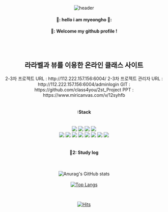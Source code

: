 <div align="center">
 
![header](https://capsule-render.vercel.app/api?type=Waving&color=000000&height=150&section=header&text=iammyeongho&fontColor=ffffff&fontSize=70&animation=fadeIn&fontAlignY=55)

####  👋: hello i am myeongho 👋:
####  👋: Welcome my github profile !
<br/>
<br/>


<h2>라라벨과 뷰를 이용한 온라인 클래스 사이트</h2>
2-3차 프로젝트 URL : http://112.222.157.156:6004/
2-3차 프로젝트 관리자 URL : http://112.222.157.156:6004/adminlogin
GIT : https://github.com/class4you/2st_Project
PPT : https://www.miricanvas.com/v/12syhfb

 <br/>
 <br/>
 
####  :Stack

 <br/>
 
<img src="https://img.shields.io/badge/JAVA-007396?style=for-the-badge&logo=Java&logoColor=white">
<img src="https://img.shields.io/badge/JavaScript-F7DF1E?style=for-the-badge&logo=JavaScript&logoColor=white">
<img src="https://img.shields.io/badge/HTML5-E34F26?style=for-the-badge&logo=HTML5&logoColor=white">
<img src="https://img.shields.io/badge/CSS3-1572B6?style=for-the-badge&logo=CSS3&logoColor=white"> <br>
<img src="https://img.shields.io/badge/MySQL-4479A1?style=for-the-badge&logo=MySQL&logoColor=white">
<img src="https://img.shields.io/badge/PHP-4479A1?style=for-the-badge&logo=PHP&logoColor=#777BB4">
<img src="https://img.shields.io/badge/Python-3776AB?style=for-the-badge&logo=Python&logoColor=white">
<img src="https://img.shields.io/badge/vuedotjs-3776AB?style=for-the-badge&logo=vuedotjs&logoColor=#4FC08D">
<img src="https://img.shields.io/badge/Laravel-3776AB?style=for-the-badge&logo=Laravel&logoColor=#FF2D20">
<img src="https://img.shields.io/badge/github-181717?style=for-the-badge&logo=github&logoColor=white">
<img src="https://img.shields.io/badge/VSCode-007ACC?style=for-the-badge&logo=VisualStudioCode&logoColor=white">
<img src="https://img.shields.io/badge/mariadb-007ACC?style=for-the-badge&logo=mariadb&logoColor=#003545">

   <br/>
   <br/>
   
#### 📝2: Study log

  <br/>

![Anurag's GitHub stats](https://github-readme-stats.vercel.app/api?username=iammyeongho&show_icons=true&theme=vision-friendly-dark)
<br/>
   <br/>
[![Top Langs](https://github-readme-stats.vercel.app/api/top-langs/?username=iammyeongho&langs_count=8)](https://github.com/iammyeongho/github-readme-stats)

<br/>

[![Hits](https://hits.seeyoufarm.com/api/count/incr/badge.svg?url=https%3A%2F%2Fgithub.com%2Fiammyeongho%2Fhit-counter&count_bg=%23F15151&title_bg=%23555555&icon=&icon_color=%23FFFFFF&title=hits&edge_flat=false)](https://hits.seeyoufarm.com)

</div>

